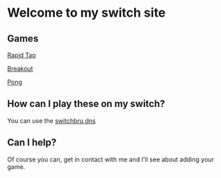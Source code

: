 # Welcome to my switch site

## Games

[Rapid Tap](games/rapidtap)

[Breakout](games/breakout)

[Pong](games/pong)

## How can I play these on my switch?

You can use the [switchbru dns](https://www.switchbru.com/dns/)

## Can I help?

Of course you can, get in contact with me and I'll see about adding your game.
